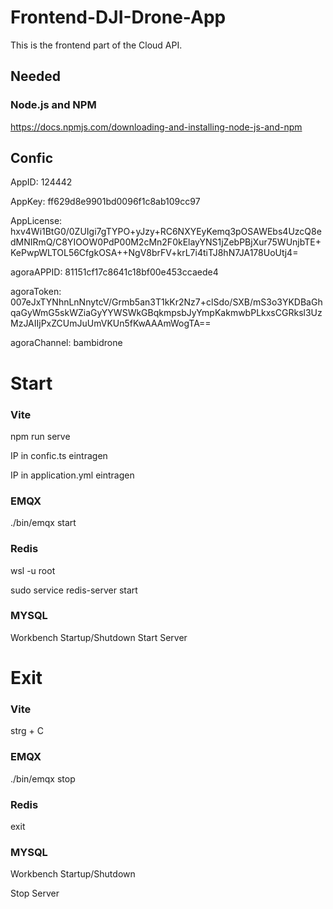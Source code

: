 # Frontend-DJI-Drone-App

This is the frontend part of the Cloud API.

## Needed

### Node.js and NPM
https://docs.npmjs.com/downloading-and-installing-node-js-and-npm

## Confic

AppID: 124442

AppKey: ff629d8e9901bd0096f1c8ab109cc97

AppLicense: hxv4Wi1BtG0/0ZUIgi7gTYPO+yJzy+RC6NXYEyKemq3pOSAWEbs4UzcQ8edMNIRmQ/C8YIOOW0PdP00M2cMn2F0kElayYNS1jZebPBjXur75WUnjbTE+KePwpWLTOL56CfgkOSA++NgV8brFV+krL7i4tiTJ8hN7JA178UoUtj4=

agoraAPPID: 81151cf17c8641c18bf00e453ccaede4

agoraToken: 007eJxTYNhnLnNnytcV/Grmb5an3T1kKr2Nz7+clSdo/SXB/mS3o3YKDBaGhqaGyWmG5skWZiaGyYYWSWkGBqkmpsbJyYmpKakmwbPLkxsCGRksl3UzMzJAIIjPxZCUmJuUmVKUn5fKwAAAmWogTA==

agoraChannel: bambidrone



# Start

### Vite
npm run serve

IP in confic.ts eintragen

IP in application.yml eintragen

### EMQX
./bin/emqx start

### Redis
wsl -u root

sudo service redis-server start

### MYSQL
Workbench Startup/Shutdown
Start Server

# Exit
### Vite
strg + C

### EMQX
./bin/emqx stop

### Redis
exit

### MYSQL
Workbench Startup/Shutdown

Stop Server
